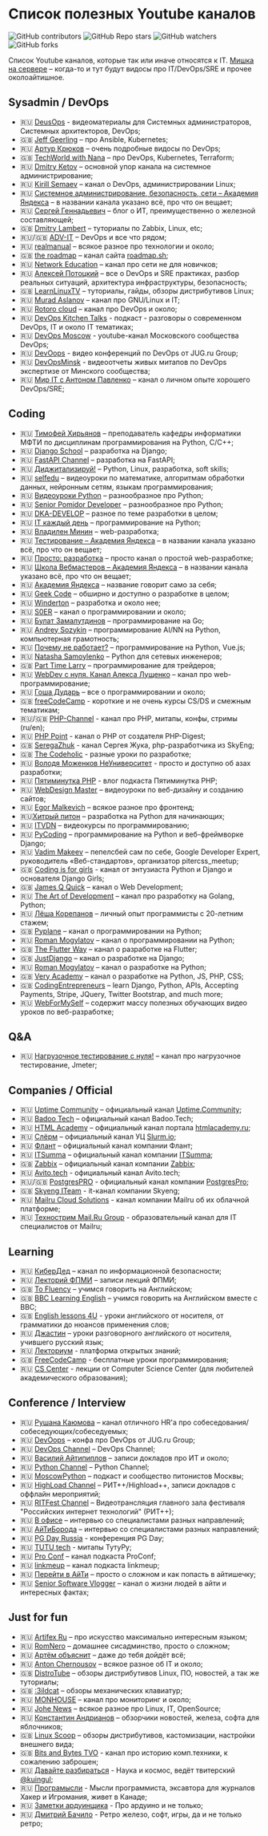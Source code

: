 # Список полезных Youtube каналов
![GitHub contributors](https://img.shields.io/github/contributors/jtprogru/youtube-channels?style=plastic)
![GitHub Repo stars](https://img.shields.io/github/stars/jtprogru/youtube-channels?style=plastic)
![GitHub watchers](https://img.shields.io/github/watchers/jtprogru/youtube-channels?style=plastic)
![GitHub forks](https://img.shields.io/github/forks/jtprogru/youtube-channels?style=plastic)

Список Youtube каналов, которые так или иначе относятся к IT. [Мишка на сервере](https://www.youtube.com/channel/UCuGKtGjbVk-BtpLM1I6Yzrg) – когда-то и тут будут видосы про IT/DevOps/SRE и прочее околоайтишное.

## Sysadmin / DevOps

- :ru: [DeusOps](https://www.youtube.com/channel/UCz4slJ1WzdCiEIBZ-WZgliw) - видеоматериалы для Системных администраторов, Системных архитекторов, DevOps;
- :uk: [Jeff Geerling](https://www.youtube.com/channel/UCR-DXc1voovS8nhAvccRZhg) – про Ansible, Kubernetes;
- :ru: [Артур Крюков](https://www.youtube.com/@OldPythonKAA) – очень подробные видосы по DevOps;
- :uk: [TechWorld with Nana](https://www.youtube.com/channel/UCdngmbVKX1Tgre699-XLlUA) – про DevOps, Kubernetes, Terraform;
- :ru: [Dmitry Ketov](https://www.youtube.com/channel/UCvRRgjjKvyLNB9yx3oGu2Xw) – основной упор канала на системное администрирование;
- :ru: [Kirill Semaev](https://www.youtube.com/channel/UCemtVTjKhD_GcEOQ_rNOrRw) – канал о DevOps, администрировании Linux;
- :ru: [Системное администрирование, безопасность, сети – Академия Яндекса](https://www.youtube.com/channel/UCkufieG4LoGkHNOGrgMx3Vg) – в названии канала указано всё, про что он вещает;
- :ru: [Сергей Геннадьевич](https://www.youtube.com/channel/UCH5y8u3yo8NWOD29VLNWCDQ) – блог о ИТ, преимущественно о железной составляющей;
- :uk: [Dmitry Lambert](https://www.youtube.com/channel/UCUQSCqrwiCjwQZQGznTkvrQ) – туториалы по Zabbix, Linux, etc;
- :ru:/:uk: [ADV-IT](https://www.youtube.com/channel/UC-sAMvDe7gTmBbub-rWljZg) – DevOps и все что рядом;
- :ru: [realmanual](https://youtube.com/c/realmanual) – всякое разное про технологии и около;
- :uk: [the roadmap](https://www.youtube.com/channel/UCA0H2KIWgWTwpTFjSxp0now) – канал сайта [roadmap.sh](https://roadmap.sh);
- :ru: [Network Education](https://www.youtube.com/c/NetworkeducationRu) – канал про сети не для новичков;
- :ru: [Алексей Потоцкий](https://www.youtube.com/channel/UC9SaO6h4dwENOJJwrXuPodQ) – все о DevOps и SRE практиках, разбор реальных ситуаций, архитектура инфраструктуры, безопасность;
- :uk: [LearnLinuxTV](https://www.youtube.com/channel/UCxQKHvKbmSzGMvUrVtJYnUA) – туториалы, гайды, обзоры дистрибутивов Linux;
- :ru: [Murad Aslanov](https://www.youtube.com/c/MuradAslanov) – канал про GNU/Linux и IT;
- :ru: [Rotoro cloud](https://www.youtube.com/channel/UCAKBEk-i-irZSLWnhUfguwg) – канал про DevOps и около;
- :ru: [DevOps Kitchen Talks](https://www.youtube.com/channel/UCXJ196NygANaBHg_KznKXag) - подкаст - разговоры о современном DevOps, IT и около IT тематиках;
- :ru: [DevOps Moscow](https://www.youtube.com/channel/UC-oN4D4sUut8-FTcP5Opp_A) - youtube-канал Московского сообщества DevOps;
- :ru: [DevOops](https://www.youtube.com/channel/UCjnQreLMbpKsfJwDnHGZLxg) - видео конференций по DevOps от JUG.ru Group;
- :ru: [DevOpsMinsk](https://www.youtube.com/channel/UC3UB8hAvJ9QPLgP7ql9dE6w) - видеоотчеты живых митапов по DevOps экспертизе от Минского сообщества;
- :ru: [Мир IT с Антоном Павленко](https://www.youtube.com/pavlenkoat) – канал о личном опыте хорошего DevOps/SRE;

## Coding

- :ru: [Тимофей Хирьянов](https://www.youtube.com/channel/UCQfwKTJdCmiA6cXAY0PNRJw) – преподаватель кафедры информатики МФТИ по дисциплинам программирования на Python, C/C++;
- :ru: [Django School](https://www.youtube.com/channel/UC_hPYclmFCIENpMUHpPY8FQ) – разработка на Django;
- :ru: [FastAPI Channel](https://www.youtube.com/channel/UCFCaz7mA2qNodfTh0x1ET5Q) – разработка на FastAPI;
- :ru: [Диджитализируй!](https://www.youtube.com/channel/UC9MK8SybZcrHR3CUV4NMy2g) – Python, Linux, разработка, soft skills;
- :ru: [selfedu](https://www.youtube.com/channel/UClJzWfGWuGJL2t-3dYKcHTA) – видеоуроки по математике, алгоритмам обработки данных, нейронным сетям, языкам программирования;
- :ru: [Видеоуроки Python](https://www.youtube.com/channel/UCWwN2VNpxDPJ-t17md1w6mg) – разнообразное про Python;
- :ru: [Senior Pomidor Developer](https://www.youtube.com/channel/UCnjXFjG9HcinaU-oY28rLiw) – разнообразное про Python;
- :ru: [DKA-DEVELOP](https://www.youtube.com/channel/UCWdmR3tpvXkzubAZugUQLdw) – разное по теме разработки в целом;
- :ru: [IT каждый день](https://www.youtube.com/channel/UCAlRksF5338XmSMbwS3W7eA) – программирование на Python;
- :ru: [Владилен Минин](https://www.youtube.com/channel/UCg8ss4xW9jASrqWGP30jXiw) – web-разработка;
- :ru: [Тестирование – Академия Яндекса](https://www.youtube.com/channel/UC9VeXtf7fcCJUfmZ_cyweXA) – в названии канала указано всё, про что он вещает;
- :ru: [Просто: разработка](https://www.youtube.com/channel/UCn-P_F0tfY21cfnkyv2lsRQ) – просто канал о простой web-разработке;
- :ru: [Школа Вебмастеров – Академия Яндекса](https://www.youtube.com/channel/UCWWfIyhjfJHdH1Kvx5p9gyg/) – в названии канала указано всё, про что он вещает;
- :ru: [Академия Яндекса](https://www.youtube.com/c/АкадемияЯндекса/) – название говорит само за себя;
- :ru: [Geek Code](https://www.youtube.com/c/GeekCode) – обширно и доступно о разработке в целом;
- :ru: [Winderton](https://www.youtube.com/c/Winderton) – разработка и около нее;
- :ru: [S0ER](https://www.youtube.com/c/S0ERDEVS) – канал о программировании и около;
- :ru: [Булат Замалутдинов](https://www.youtube.com/channel/UCbSDV7h4sUBTGHeMn3TSWAw) – программирование на Go;
- :ru: [Andrey Sozykin](https://www.youtube.com/channel/UC5gufuYHPSsJA-jul-iwyXA) – программирование AI/NN на Python, компьютерная грамотность;
- :ru: [Почему не работает?](https://www.youtube.com/channel/UCO8aN1B8ncJM09rohGvOiCQ) – программирование на Python, Vue.js;
- :ru: [Natasha Samoylenko](https://youtube.com/c/PyNEng) –  Python для сетевых инженеров;
- :uk: [Part Time Larry](https://www.youtube.com/channel/UCY2ifv8iH1Dsgjrz-h3lWLQ) – программирование для трейдеров;
- :ru: [WebDev с нуля. Канал Алекса Лущенко](https://www.youtube.com/channel/UCP-xJwnvKCGyS-nbyOx1Wmg) – канал про web-программирование;
- :ru: [Гоша Дударь](https://www.youtube.com/channel/UCvuY904el7JvBlPbdqbfguw) – все о программировании и около;
- :uk: [freeCodeCamp](https://www.youtube.com/channel/UC8butISFwT-Wl7EV0hUK0BQ) - короткие и не очень курсы CS/DS и смежным тематикам;
- :ru:/:uk: [PHP-Channel](https://www.youtube.com/c/PHPChannel) - канал про PHP, митапы, конфы, стримы (ru/en);
- :ru: [PHP Point](https://www.youtube.com/channel/UCgqg8zPxOopwK-FoNeThByA) - канал о PHP от создателя PHP-Digest;
- :uk: [SeregaZhuk](https://www.youtube.com/channel/UC3EThWvNp4EabJD7PyCOzGw) - канал Сергея Жука, php-разработчика из SkyEng;
- :uk: [The Codeholic](https://www.youtube.com/c/TheCodeholic/featured) - разные уроки по разработке;
- :ru: [Володя Моженков НеУниверситет](https://www.youtube.com/channel/UCMH211UPVhGz5WR9sNCatcg) - просто и доступно об азах разработки;
- :ru: [Пятиминутка PHP](https://www.youtube.com/channel/UCkqGd3xwk9LqNYXVTjAe3ww) - влог подкаста Пятиминутка PHP;
- :ru: [WebDesign Master](https://www.youtube.com/channel/UC7enHM_oJRYJOnyJrcRzwbg) – видеоуроки по веб-дизайну и созданию сайтов;
- :ru: [Egor Malkevich](https://youtube.com/c/EgorMalkevich) – всякое разное про фронтенд;
- :ru:[Хитрый питон](https://www.youtube.com/channel/UC2-j4-hV33hboyK1FtukJ9w) – разработка на Python для начинающих;
- :ru: [ITVDN](https://www.youtube.com/channel/UCzxRv9BtqrM946JmaMLtv_w) – видеокурсы по программированию;
- :ru: [PyCoding](https://www.youtube.com/channel/UCMOjK9NwSgDnt2ujXnjiVIw) – программирование на Python и веб-фреймворке Django;
- :ru: [Vadim Makeev](https://www.youtube.com/channel/UCaTfYudJUVA8cV_But8KZVQ) – пепелсбей сам по себе, Google Developer Expert, руководитель «Веб-стандартов», организатор pitercss_meetup;
- :uk: [Coding is for girls](https://www.youtube.com/channel/UC0hNd2uW8jTR5K3KBzRuG2A) -  канал от энтузиаста Python и Django и основателя Django Girls;
- :uk: [James Q Quick](https://youtube.com/c/JamesQQuick) – канал о Web Development;
- :ru: [The Art of Development](https://youtube.com/c/TheArtofDevelopment) – канал про разработку на Golang, Python;
- :ru: [Лёша Корепанов](https://www.youtube.com/c/aocore) – личный опыт программисты с 20-летним стажем;
- :uk: [Pyplane](https://youtube.com/c/Pyplane) – канал о программировании на Python;
- :ru: [Roman Mogylatov](https://www.youtube.com/channel/UCo-0CqDc4dUdHCgYyhKaKog) – канал о программировании на Python;
- :uk: [The Flutter Way](https://youtube.com/c/TheFlutterWay) – канал о разработке на Flutter;
- :uk: [JustDjango](https://www.youtube.com/channel/UCRM1gWNTDx0SHIqUJygD-kQ) – канал о разработке на Django;
- :ru: [Roman Mogylatov](https://www.youtube.com/channel/UCo-0CqDc4dUdHCgYyhKaKog) – канал о разработке на Python;
- :uk: [Very Academy](https://www.youtube.com/c/veryacademy) – канал о разработке на Python, JS, PHP, CSS;
- :uk: [CodingEntrepreneurs](https://www.youtube.com/c/CodingEntrepreneurs) – learn Django, Python, APIs, Accepting Payments, Stripe, JQuery, Twitter Bootstrap, and much more;
- :ru: [WebForMySelf](https://www.youtube.com/user/webformyself) – содержит массу полезных обучающих видео уроков по веб-разработке;

## Q&A

- :ru: [Нагрузочное тестирование с нуля!](https://www.youtube.com/channel/UCuV0AwsyjhIzO16Rcxic-UQ) – канал про нагрузочное тестирование, Jmeter;

## Companies / Official

- :ru: [Uptime Community](https://www.youtube.com/channel/UCghkB-Vd_gNuZ_Uj5mxasrg) – официальный канал [Uptime.Community](https://uptime.community);
- :ru: [Badoo Tech](https://www.youtube.com/c/BadooTech/featured) – официальный канал Badoo.Tech;
- :ru: [HTML Academy](https://www.youtube.com/channel/UChUxTMjJGo-JDRY8pNTGL2g) – официальный канал портала [htmlacademy.ru](https://htmlacademy.ru);
- :ru: [Слёрм](https://www.youtube.com/channel/UCK5MedKoNJ5aRahfGOIGx6g) – официальный канал УЦ [Slurm.io](https://slurm.io);
- :ru: [Флант](https://www.youtube.com/channel/UCjmwHCZ-qh3ro7hHTQhqYQg) – официальный канал компании Флант;
- :ru: [ITSumma](https://www.youtube.com/c/ItsummaRu) – официальный канал компании [ITSumma](https://www.itsumma.ru);
- :uk: [Zabbix](https://www.youtube.com/channel/UC5M8zH6ZfS5Znd3tJTjn_DA) – официальный канал компании [Zabbix](https://zabbix.com);
- :ru: [Avito.tech](https://www.youtube.com/channel/UCO2w0cpl1wxygHjQH6eEfEg) - официальный канал Avito.tech;
- :ru:/:uk: [PostgresPRO](https://www.youtube.com/channel/UCawnwMqZ6JeoSiEhrS6X69A) - официальный канал компании [PostgresPro](https://postgrespro.ru);
- :uk: [Skyeng ITeam](https://www.youtube.com/channel/UC3EThWvNp4EabJD7PyCOzGw) - it-канал компании Skyeng;
- :ru: [Mailru Cloud Solutions](https://www.youtube.com/c/MailRuCloudSolutions/featured) - канал компании Mailru об их облачной платформе;
- :ru: [Технострим Mail.Ru Group](https://www.youtube.com/channel/UCmqEpAsQMcsYaeef4qgECvQ) - образовательный канал для IT специалистов от Mailru;

## Learning

- :ru: [КиберДед](https://youtube.com/c/KiberDed) – канал по информационной безопасности;
- :ru: [Лекторий ФПМИ](https://www.youtube.com/channel/UCdxesVp6Fs7wLpnp1XKkvZg) – записи лекций ФПМИ;
- :uk: [To Fluency](https://www.youtube.com/channel/UC32mYgIHS-e3C3Eyd2tRw6g) – учимся говорить на Английском;
- :uk: [BBC Learning English](https://www.youtube.com/channel/UCHaHD477h-FeBbVh9Sh7syA) – учимся говорить на Английском вместе с BBC;
- :uk: [English lessons 4U](https://www.youtube.com/channel/UC4cmBAit8i_NJZE8qK8sfpA) - уроки английского от носителя, от грамматики до нюансов применения слов;
- :ru: [Джастин](https://www.youtube.com/channel/UCrMnWbWKMm_D0cNvzkKP1jQ) – уроки разговорного английского от носителя, учившего русский язык;
- :ru: [Лекториум](https://www.youtube.com/user/OpenLektorium/featured) - платформа открытых знаний;
- :uk: [FreeCodeCamp](https://www.youtube.com/c/Freecodecamp/featured) - бесплатные уроки программирования;
- :ru: [CS Center](https://youtube.com/c/CompscicenterRu) - лекции от Computer Science Center (для любителей академического образования);

## Conference / Interview

- :ru: [Рушана Каюмова](https://www.youtube.com/channel/UCdg-aVTg_j53aQFfENtTnnw) – канал отличного HR'a про собеседования/собеседующих/собеседуемых;
- :ru: [DevOops](https://www.youtube.com/channel/UCjnQreLMbpKsfJwDnHGZLxg) – конфа про DevOps от JUG.ru Group;
- :ru: [DevOps Channel](https://www.youtube.com/channel/UC1nDIT9thqoFSSxvLyPHF5w) – DevOps Channel;
- :ru: [Василий Айтипиплов](https://www.youtube.com/user/videoitpeople) – записи докладов про ИТ и около;
- :ru: [Python Channel](https://www.youtube.com/c/PythonChannelRussia) – Python Channel;
- :ru: [MoscowPython](https://www.youtube.com/channel/UC-OVMPlMA3-YCIeg4z5z23A) – подкаст и сообщество питонистов Москвы;
- :ru: [HighLoad Channel](https://www.youtube.com/channel/UCwHL6WHUarjGfUM_586me8w) – РИТ++/Highload++, записи докладов с оффлайн мероприятий;
- :ru: [RITFest Channel](https://www.youtube.com/channel/UC7hjrpB81FSipI1oqtOaZqQ) – Видеотрансляция главного зала фестиваля "Российских интернет технологий" (РИТ++);
- :ru: [В офисе](https://www.youtube.com/channel/UCJ8AJ0qd2-gk90OujUETzCg) – интервью со специалистами разных направлений;
- :ru: [АйТиБорода](https://www.youtube.com/channel/UCeObZv89Stb2xLtjLJ0De3Q) – интервью со специалистами разных направлений;
- :ru: [PG Day Russia](https://www.youtube.com/channel/UCF8bdHoyuXCiNzKAzF5Q2XA) - конференция PG Day;
- :ru: [TUTU tech](https://www.youtube.com/channel/UCj6CIODwYrS7sPQlJK3MdTQ) - митапы ТутуРу;
- :ru: [Pro Conf](https://www.youtube.com/c/ProConf) – канал подкаста ProConf;
- :ru: [linkmeup](https://www.youtube.com/c/linkmeup-podcast) – канал подкаста linkmeup;
- :ru: [Перейти в АйТи](https://www.youtube.com/channel/UCW0TBEyJDtY1pwq3S_pMDFQ) – просто о сложном и как попасть в айтишечку;
- :ru: [Senior Software Vlogger](https://www.youtube.com/channel/UCX3w3jB05SHLbGjZPR0PM6g) – канал о жизни людей в айти и интересных фактах;

## Just for fun

- :ru: [Artifex Ru](https://www.youtube.com/channel/UCcbLZ5QgDIA0Ro2_305gQAQ) – про искусство максимально интересным языком;
- :ru: [RomNero](https://www.youtube.com/channel/UC6Fa-kIaUelSUPFfHQgVWig/) – домашнее сисадминство, просто о сложном;
- :ru: [Артём объяснит](https://www.youtube.com/channel/UCV6HQLYaoZfPpV5XGbOvAJA) – даже до тебя дойдёт всё;
- :ru: [Anton Chernousov](https://www.youtube.com/c/AntonChernousov) – всякое разное об IT и около;
- :uk: [DistroTube](https://www.youtube.com/channel/UCVls1GmFKf6WlTraIb_IaJg) – обзоры дистрибутивов Linux, ПО, новостей, а так же туториалы;
- :uk: [:3ildcat](https://www.youtube.com/channel/UCeHOkFGW-7uAZFvq3BXb8YA) – обзоры механических клавиатур;
- :ru: [MONHOUSE](https://www.youtube.com/c/Monhouse) – канал про мониторинг и около;
- :ru: [Johe News](https://www.youtube.com/channel/UCL4BwOrBEKggPyqsdVpraFg) – всякое разное про Linux, IT, OpenSource;
- :ru: [Константин Андрианов](https://www.youtube.com/channel/UCh3Z6GUdEtv3bHF9ZR_deag) – обзорчики новостей, железа, софта для яблочников;
- :uk: [Linux Scoop](https://www.youtube.com/channel/UCNnUnr4gwyNmzx_Bbzvt29g) – обзоры дистрибутивов, кастомизации, настройки внешнего вида;
- :uk: [Bits and Bytes TVO](https://www.youtube.com/c/bitsandbytestvo/videos) - канал про историю комп.техники, к сожалению заброшен;
- :ru: [Давайте разбираться](https://www.youtube.com/channel/UCQU4CouaES6l-t9Llqzzt1A) - Наука и космос, ведёт твитерский [@kuingul](https://twitter.com/kuingul);
- :ru: [Програмысли](https://www.youtube.com/channel/UCB-_Qz4Ptt8OwIsBkN9ahJA) - Мысли программиста, эксавтора для журналов Хакер и Игромания, живет в Канаде;
- :ru: [Заметки ардуинщика](https://www.youtube.com/channel/UC4axiS76D784-ofoTdo5zOA) - Про ардуино и не только;
- :ru: [Дмитрий Бачило](https://www.youtube.com/c/BachiloDmitry/videos) - Ретро железо, софт, игры, да и не только ретро;
